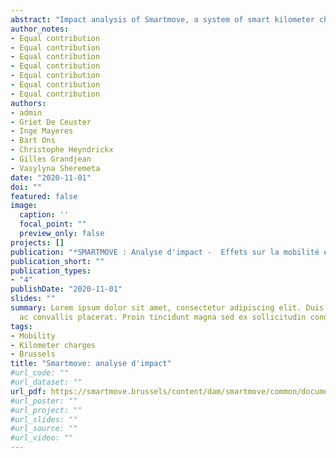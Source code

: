 ```yaml
---
abstract: "Impact analysis of Smartmove, a system of smart kilometer charges for the Brussels Capital Region."
author_notes:
- Equal contribution
- Equal contribution
- Equal contribution
- Equal contribution
- Equal contribution
- Equal contribution
- Equal contribution
authors:
- admin
- Griet De Ceuster
- Inge Mayeres
- Bart Ons
- Christophe Heyndrickx
- Gilles Grandjean
- Vasylyna Sheremeta
date: "2020-11-01"
doi: ""
featured: false
image:
  caption: ''
  focal_point: ""
  preview_only: false
projects: []
publication: "*SMARTMOVE : Analyse d'impact -  Effets sur la mobilité et les coûts externes du transport, effets budgétaires et effets socio-économiques  (2020)*"
publication_short: ""
publication_types:
- "4"
publishDate: "2020-11-01"
slides: ""
summary: Lorem ipsum dolor sit amet, consectetur adipiscing elit. Duis posuere tellus
  ac convallis placerat. Proin tincidunt magna sed ex sollicitudin condimentum.
tags:
- Mobility
- Kilometer charges
- Brussels
title: "Smartmove: analyse d'impact"
#url_code: ""
#url_dataset: ""
url_pdf: https://smartmove.brussels/content/dam/smartmove/common/documents/SmartMove_Analysed%27impact_FR.pdf
#url_poster: ""
#url_project: ""
#url_slides: ""
#url_source: ""
#url_video: ""
---
```


